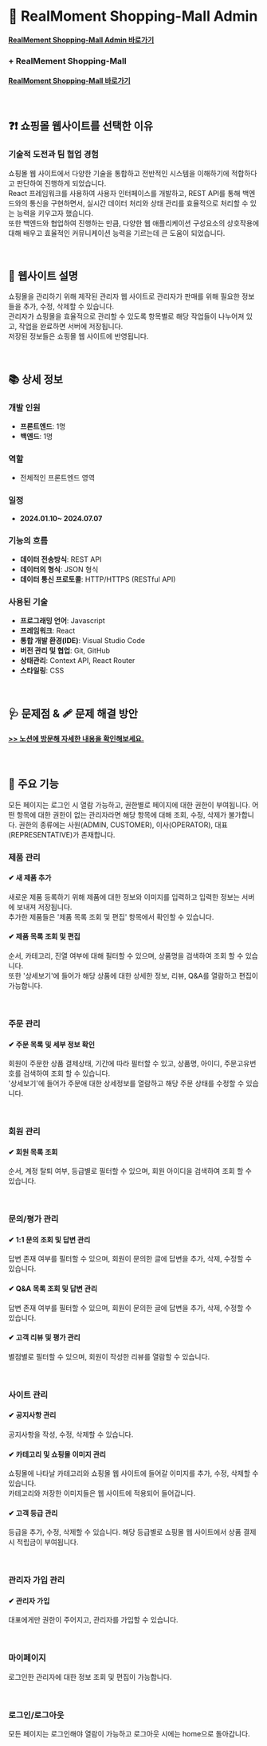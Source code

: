 # 🛒 RealMoment Shopping-Mall Admin

#### [RealMement Shopping-Mall Admin 바로가기](https://real-moment-admin.kro.kr/)

### + RealMement Shopping-Mall

#### [RealMoment Shopping-Mall 바로가기](https://github.com/pado232/RealMoment)

</br>

## ❓❗ 쇼핑몰 웹사이트를 선택한 이유

### 기술적 도전과 팀 협업 경험

쇼핑몰 웹 사이트에서 다양한 기술을 통합하고 전반적인 시스템을 이해하기에 적합하다고 판단하여 진행하게 되었습니다.</br>
React 프레임워크를 사용하여 사용자 인터페이스를 개발하고, REST API를 통해 백엔드와의 통신을 구현하면서, 실시간 데이터 처리와 상태 관리를 효율적으로 처리할 수 있는 능력을 키우고자 했습니다.</br>
또한 백엔드와 협업하여 진행하는 만큼, 다양한 웹 애플리케이션 구성요소의 상호작용에 대해 배우고 효율적인 커뮤니케이션 능력을 기르는데 큰 도움이 되었습니다.

</br>

## 📢 웹사이트 설명

쇼핑몰을 관리하기 위해 제작된 관리자 웹 사이트로 관리자가 판매를 위해 필요한 정보들을 추가, 수정, 삭제할 수 있습니다.</br>
관리자가 쇼핑몰을 효율적으로 관리할 수 있도록 항목별로 해당 작업들이 나누어져 있고, 작업을 완료하면 서버에 저장됩니다.</br>
저장된 정보들은 쇼핑몰 웹 사이트에 반영됩니다.

</br>

## 📚 상세 정보

### 개발 인원

- **프론트엔드**: 1명
- **백엔드**: 1명

### 역할

- 전체적인 프론트엔드 영역

### 일정

- **2024.01.10~ 2024.07.07**

### 기능의 흐름

- **데이터 전송방식**: REST API
- **데이터의 형식**: JSON 형식
- **데이터 통신 프로토콜**: HTTP/HTTPS (RESTful API)

### 사용된 기술

- **프로그래밍 언어**: Javascript
- **프레임워크**: React
- **통합 개발 환경(IDE)**: Visual Studio Code
- **버전 관리 및 협업**: Git, GitHub
- **상태관리**: Context API, React Router
- **스타일링**: CSS

</br>

## 🩺 문제점 & 🩹 문제 해결 방안

#### [>> 노션에 방문해 자세한 내용을 확인해보세요.](https://www.notion.so/Shopping-Mall-Project-83cac7f2de6f47b48037173179d5c961)

</br>

## 🎨 주요 기능

모든 페이지는 로그인 시 열람 가능하고, 권한별로 페이지에 대한 권한이 부여됩니다. 어떤 항목에 대한 권한이 없는 관리자라면 해당 항목에 대해 조회, 수정, 삭제가 불가합니다. 권한의 종류에는 사원(ADMIN, CUSTOMER), 이사(OPERATOR), 대표(REPRESENTATIVE)가 존재합니다.

### 제품 관리

#### ✔ 새 제품 추가

새로운 제품 등록하기 위해 제품에 대한 정보와 이미지를 입력하고 입력한 정보는 서버에 보내져 저장됩니다.<br/>
추가한 제품들은 '제품 목록 조회 및 편집' 항목에서 확인할 수 있습니다.

#### ✔ 제품 목록 조회 및 편집

순서, 카테고리, 진열 여부에 대해 필터할 수 있으며, 상품명을 검색하여 조회 할 수 있습니다. <br/>
또한 '상세보기'에 들어가 해당 상품에 대한 상세한 정보, 리뷰, Q&A를 열람하고 편집이 가능합니다.

</br>

### 주문 관리

#### ✔ 주문 목록 및 세부 정보 확인

회원이 주문한 상품 결제상태, 기간에 따라 필터할 수 있고, 상품명, 아이디, 주문고유번호를 검색하여 조회 할 수 있습니다. <br/>
'상세보기'에 들어가 주문애 대한 상세정보를 열람하고 해당 주문 상태를 수정할 수 있습니다.

</br>

### 회원 관리

#### ✔ 회원 목록 조회

순서, 계정 탈퇴 여부, 등급별로 필터할 수 있으며, 회원 아이디을 검색하여 조회 할 수 있습니다.

</br>

### 문의/평가 관리

#### ✔ 1:1 문의 조회 및 답변 관리

답변 존재 여부를 필터할 수 있으며, 회원이 문의한 글에 답변을 추가, 삭제, 수정할 수 있습니다.

#### ✔ Q&A 목록 조회 및 답변 관리

답변 존재 여부를 필터할 수 있으며, 회원이 문의한 글에 답변을 추가, 삭제, 수정할 수 있습니다.

#### ✔ 고객 리뷰 및 평가 관리

별점별로 필터할 수 있으며, 회원이 작성한 리뷰를 열람할 수 있습니다.

</br>

### 사이트 관리

#### ✔ 공지사항 관리

공지사항을 작성, 수정, 삭제할 수 있습니다.

#### ✔ 카테고리 및 쇼핑몰 이미지 관리

쇼핑몰에 나타날 카테고리와 쇼핑몰 웹 사이트에 들어갈 이미지를 추가, 수정, 삭제할 수 있습니다.<br/>
카테고리와 저장한 이미지들은 웹 사이트에 적용되어 들어갑니다.

#### ✔ 고객 등급 관리

등급을 추가, 수정, 삭제할 수 있습니다. 해당 등급별로 쇼핑몰 웹 사이트에서 상품 결제 시 적립금이 부여됩니다.

</br>

### 관리자 가입 관리

#### ✔ 관리자 가입

대표에게만 권한이 주어지고, 관리자를 가입할 수 있습니다.

</br>

### 마이페이지

로그인한 관리자에 대한 정보 조회 및 편집이 가능합니다.

</br>

### 로그인/로그아웃

모든 페이지는 로그인해야 열람이 가능하고 로그아웃 시에는 home으로 돌아갑니다.

</br>
